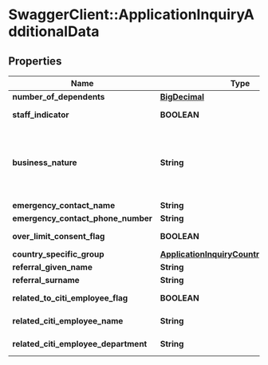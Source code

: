 # SwaggerClient::ApplicationInquiryAdditionalData

## Properties
Name | Type | Description | Notes
------------ | ------------- | ------------- | -------------
**number_of_dependents** | [**BigDecimal**](BigDecimal.md) | Number of dependents | [optional] 
**staff_indicator** | **BOOLEAN** | Flag to indicates if applicant is a Citi Staff. Valid values: true and false | [optional] 
**business_nature** | **String** | Business nature of the applicant This is a reference data field. Please use /v1/apac/utilities/referenceData/{businessNature} resource to get valid value of this field with description. You can use businessNature field name as the referenceCode parameter to retrieve the values. | [optional] 
**emergency_contact_name** | **String** | Emergency contact Name | [optional] 
**emergency_contact_phone_number** | **String** | Emergency contact Number. | [optional] 
**over_limit_consent_flag** | **BOOLEAN** | Customer consent on spending more than the limit assigned to him. Valid values: true and false | [optional] 
**country_specific_group** | [**ApplicationInquiryCountrySpecificGroup**](ApplicationInquiryCountrySpecificGroup.md) |  | [optional] 
**referral_given_name** | **String** | Referral First Name. | [optional] 
**referral_surname** | **String** | Referral Surname/Last Name. | [optional] 
**related_to_citi_employee_flag** | **BOOLEAN** | Self declaration if applicant has any relation with citi bank employee. Valid values: true and false | [optional] 
**related_citi_employee_name** | **String** | Name of the citi employee if applicant has any relation with citi bank employee. | [optional] 
**related_citi_employee_department** | **String** | Department of citi employee if applicant has any relation with citi bank employee. | [optional] 


